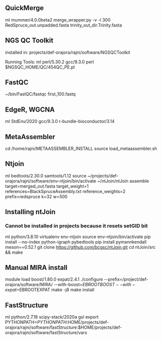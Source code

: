 
## QuickMerge
ml mummer/4.0.0beta2
merge_wrapper.py -v -l 300 RedSpruce_out.unpadded.fasta trinity_out_dir.Trinity.fasta

## NGS QC Toolkit 
installed in: 
projects/def-orajora/rajni/software/NGSQCToolkit

Running Tools:
ml perl/5.30.2 gcc/9.3.0
perl $NGSQC_HOME/QC/454QC_PE.pl 


## FastQC
~/bin/FastQC/fastqc first_100.fastq

## EdgeR, WGCNA
ml StdEnv/2020 gcc/9.3.0 r-bundle-bioconductor/3.14

## MetaAssembler
cd  /home/rajni/METAASSEMBLER_INSTALL
source  load_metaassembler.sh

## Ntjoin 
ml bedtools/2.30.0 samtools/1.12 
source ~/projects/def-orajora/rajni/software/env-ntjoin/bin/activate 
~/ntJoin/ntJoin assemble target=merged_out.fasta target_weight=1 references=BlackSpruceAssembly.txt reference_weights=2 prefix=redspruce k=32 w=500

## Installing ntJoin
### Cannot be installed in projects because it resets setGID bit
ml python/3.8.10
virtualenv env-ntjoin
source env-ntjoin/bin/activate
pip install --no-index python-igraph pybedtools
pip install pymannkendall meson==0.52.1
git clone https://github.com/bcgsc/ntJoin.git
cd ntJoin/src && make

## Manual MIRA install

module load boost/1.80.0 expat/2.4.1 
./configure --prefix=/project/def-orajora/software/MIRA/ --with-boost=$EBROOTBOOST --with-expat=$EBROOTEXPAT 
make -j8
make install

## FastStructure
ml python/2.7.18 scipy-stack/2020a gsl
export PYTHONPATH=$PYTHONPATH:$HOME/projects/def-orajora/rajni/software/fastStructure:$HOME/projects/def-orajora/rajni/software/fastStructure/vars

